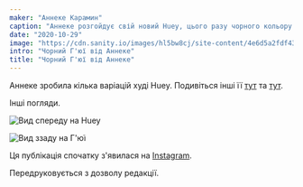```yaml
---
maker: "Аннеке Карамин"
caption: "Аннеке розгойдує свій новий Huey, цього разу чорного кольору."
date: "2020-10-29"
image: "https://cdn.sanity.io/images/hl5bw8cj/site-content/4e6d5a2fdf43b6904230f7ef7594bbcd41dd8759-640x640.jpg"
intro: "Чорний Г'юї від Аннеке"
title: "Чорний Г'юї від Аннеке"
---
```


Аннеке зробила кілька варіацій худі Huey. Подивіться інші її [тут](https://freesewing.org/showcase/anneke-huey/) та [тут](https://freesewing.org/showcase/anneke-huey-grey/).

Інші погляди.

![Вид спереду на Huey](https://posts.freesewing.org/uploads/anneke_huey_black_anneke2_a377a78430.jpg "Вид спереду на Huey")

![Вид ззаду на Г'юї](https://posts.freesewing.org/uploads/anneke_huey_black_anneke3_02ae401053.jpg "Вид ззаду на Г'юї")

Ця публікація спочатку з'явилася на [Instagram](https://www.instagram.com/p/Bz3jSeJIiYG/?utm_source=ig_web_copy_link).

Передруковується з дозволу редакції.
